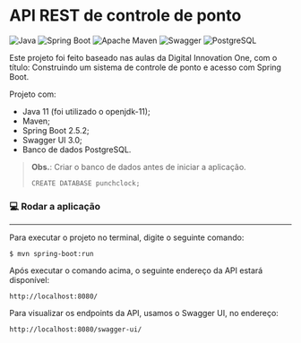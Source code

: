 # API REST de controle de ponto


![Java](https://img.shields.io/badge/-Java-333333?style=flat&logo=java)
![Spring Boot](https://img.shields.io/badge/-Spring_Boot-333333?style=flat&logo=spring)
![Apache Maven](https://img.shields.io/badge/-Apache_Maven-333333?style=flat&logo=apache-maven&logoColor=C71A36)
![Swagger](https://img.shields.io/badge/-Swagger-333333?style=flat&logo=swagger)
![PostgreSQL](https://img.shields.io/badge/-PostgreSQL-333333?style=flat&logo=postgresql)

Este projeto foi feito baseado nas aulas da Digital Innovation One, com o título: Construindo um sistema de controle de ponto e acesso com Spring Boot.

Projeto com:
- Java 11 (foi utilizado o openjdk-11);
- Maven;
- Spring Boot 2.5.2;
- Swagger UI 3.0;
- Banco de dados PostgreSQL.


> **Obs.**: Criar o banco de dados antes de iniciar a aplicação.
> 
> ``` CREATE DATABASE punchclock; ```


### :computer: Rodar a aplicação
---

Para executar o projeto no terminal, digite o seguinte comando:

```shell script
$ mvn spring-boot:run
```

Após executar o comando acima, o seguinte endereço da API estará disponível:

```
http://localhost:8080/
```

Para visualizar os endpoints da API, usamos o Swagger UI, no endereço:

```
http://localhost:8080/swagger-ui/
```
